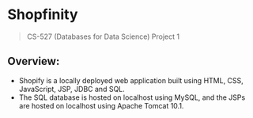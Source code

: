 # Shopfinity
> CS-527 (Databases for Data Science) Project 1

## Overview:

- Shopify is a locally deployed web application built using HTML, CSS, JavaScript, JSP, JDBC and SQL.
- The SQL database is hosted on localhost using MySQL, and the JSPs are hosted on localhost using Apache Tomcat 10.1.
